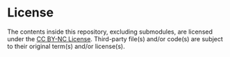 # License

The contents inside this repository, excluding submodules, are licensed under the [CC BY-NC License](license.txt).
Third-party file(s) and/or code(s) are subject to their original term(s) and/or license(s).
